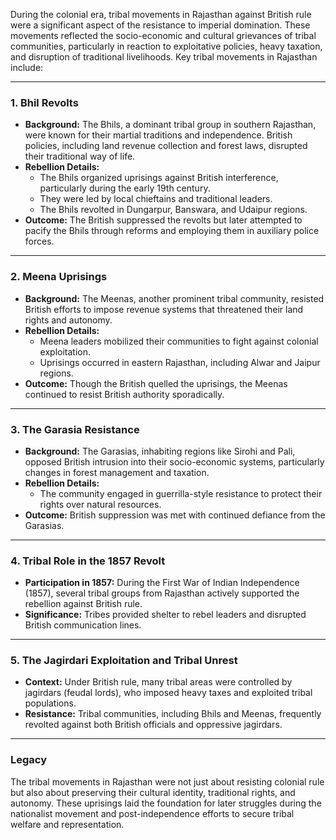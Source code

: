 During the colonial era, tribal movements in Rajasthan against British rule were a significant aspect of the resistance to imperial domination. These movements reflected the socio-economic and cultural grievances of tribal communities, particularly in reaction to exploitative policies, heavy taxation, and disruption of traditional livelihoods. Key tribal movements in Rajasthan include:

---

### **1. Bhil Revolts**
- **Background:** The Bhils, a dominant tribal group in southern Rajasthan, were known for their martial traditions and independence. British policies, including land revenue collection and forest laws, disrupted their traditional way of life.
- **Rebellion Details:**
  - The Bhils organized uprisings against British interference, particularly during the early 19th century.
  - They were led by local chieftains and traditional leaders.
  - The Bhils revolted in Dungarpur, Banswara, and Udaipur regions.
- **Outcome:** The British suppressed the revolts but later attempted to pacify the Bhils through reforms and employing them in auxiliary police forces.

---

### **2. Meena Uprisings**
- **Background:** The Meenas, another prominent tribal community, resisted British efforts to impose revenue systems that threatened their land rights and autonomy.
- **Rebellion Details:**
  - Meena leaders mobilized their communities to fight against colonial exploitation.
  - Uprisings occurred in eastern Rajasthan, including Alwar and Jaipur regions.
- **Outcome:** Though the British quelled the uprisings, the Meenas continued to resist British authority sporadically.

---

### **3. The Garasia Resistance**
- **Background:** The Garasias, inhabiting regions like Sirohi and Pali, opposed British intrusion into their socio-economic systems, particularly changes in forest management and taxation.
- **Rebellion Details:**
  - The community engaged in guerrilla-style resistance to protect their rights over natural resources.
- **Outcome:** British suppression was met with continued defiance from the Garasias.

---

### **4. Tribal Role in the 1857 Revolt**
- **Participation in 1857:** During the First War of Indian Independence (1857), several tribal groups from Rajasthan actively supported the rebellion against British rule.
- **Significance:** Tribes provided shelter to rebel leaders and disrupted British communication lines.

---

### **5. The Jagirdari Exploitation and Tribal Unrest**
- **Context:** Under British rule, many tribal areas were controlled by jagirdars (feudal lords), who imposed heavy taxes and exploited tribal populations.
- **Resistance:** Tribal communities, including Bhils and Meenas, frequently revolted against both British officials and oppressive jagirdars.

---

### **Legacy**
The tribal movements in Rajasthan were not just about resisting colonial rule but also about preserving their cultural identity, traditional rights, and autonomy. These uprisings laid the foundation for later struggles during the nationalist movement and post-independence efforts to secure tribal welfare and representation.